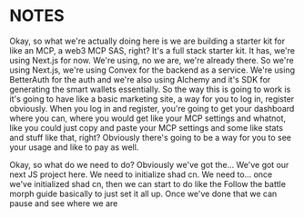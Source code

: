 # NOTES

Okay, so what we're actually doing here is we are building a starter kit for like an MCP, a web3 MCP SAS, right? It's a full stack starter kit. It has, we're using Next.js for now. We're using, no we are, we're already there. So we're using Next.js, we're using Convex for the backend as a service. We're using BetterAuth for the auth and we're also using Alchemy and it's SDK for generating the smart wallets essentially. So the way this is going to work is it's going to have like a basic marketing site, a way for you to log in, register obviously. When you log in and register, you're going to get your dashboard where you can, where you would get like your MCP settings and whatnot, like you could just copy and paste your MCP settings and some like stats and stuff like that, right? Obviously there's going to be a way for you to see your usage and like to pay as well. 


Okay, so what do we need to do? Obviously we've got the... We've got our next JS project here. We need to initialize shad cn. We need to... once we've initialized shad cn, then we can start to do like the Follow the battle morph guide basically to just set it all up. Once we've done that we can pause and see where we are